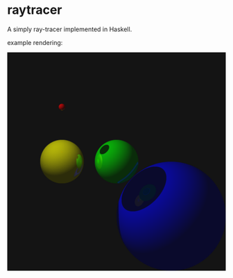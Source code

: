 # raytracer

A simply ray-tracer implemented in Haskell.

example rendering: 

![test.png](test.png)
